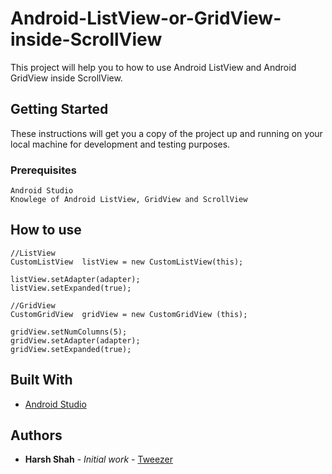 # Android-ListView-or-GridView-inside-ScrollView

This project will help you to how to use Android ListView and Android GridView inside ScrollView.

## Getting Started

These instructions will get you a copy of the project up and running on your local machine for development and testing purposes.

### Prerequisites

```
Android Studio
Knowlege of Android ListView, GridView and ScrollView
```

## How to use

```
//ListView
CustomListView  listView = new CustomListView(this);
 
listView.setAdapter(adapter);
listView.setExpanded(true);
```

```
//GridView
CustomGridView  gridView = new CustomGridView (this);
 
gridView.setNumColumns(5);
gridView.setAdapter(adapter);
gridView.setExpanded(true);
```

## Built With
* [Android Studio](https://developer.android.com/studio/index.html)

## Authors

* **Harsh Shah** - *Initial work* - [Tweezer](https://github.com/harsh1711/Tweezer)
